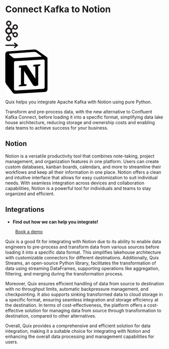 # Connect Kafka to Notion

<div class="connect-images cards blog-grid-card" markdown>
<div>
<img src="../images/kafka_logo.png" width="40px" />
</div>
<div>
<img src="../images/arrow.svg" width="40px" />
</div>
<div>
<img src="./images/notion_1.jpg" />
</div>
</div>

Quix helps you integrate Apache Kafka with Notion using pure Python.

Transform and pre-process data, with the new alternative to Confluent Kafka Connect, before loading it into a specific format, simplifying data lake house architecture, reducing storage and ownership costs and enabling data teams to achieve success for your business.

## Notion

Notion is a versatile productivity tool that combines note-taking, project management, and organization features in one platform. Users can create custom databases, kanban boards, calendars, and more to streamline their workflows and keep all their information in one place. Notion offers a clean and intuitive interface that allows for easy customization to suit individual needs. With seamless integration across devices and collaboration capabilities, Notion is a powerful tool for individuals and teams to stay organized and efficient.

## Integrations

<div class="grid cards" markdown>

- __Find out how we can help you integrate!__

    <a class="md-button md-button--primary" href="https://share.hsforms.com/1iW0TmZzKQMChk0lxd_tGiw4yjw2?__hstc=175542013.2303933fbd746c0ac86d9ccbe9bc9100.1728383268831.1729603416735.1729620918855.31&__hssc=175542013.1.1729620918855&__hsfp=2132701734" target="_blank" style="margin:.5rem;">Book a demo</a>

</div>


Quix is a good fit for integrating with Notion due to its ability to enable data engineers to pre-process and transform data from various sources before loading it into a specific data format. This simplifies lakehouse architecture with customizable connectors for different destinations. Additionally, Quix Streams, an open-source Python library, facilitates the transformation of data using streaming DataFrames, supporting operations like aggregation, filtering, and merging during the transformation process. 

Moreover, Quix ensures efficient handling of data from source to destination with no throughput limits, automatic backpressure management, and checkpointing. It also supports sinking transformed data to cloud storage in a specific format, ensuring seamless integration and storage efficiency at the destination. In terms of cost-effectiveness, the platform offers a cost-effective solution for managing data from source through transformation to destination, compared to other alternatives. 

Overall, Quix provides a comprehensive and efficient solution for data integration, making it a suitable choice for integrating with Notion and enhancing the overall data processing and management capabilities for users.

